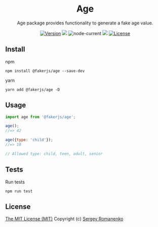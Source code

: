 <h1 align="center">Age</h1>
<p align="center">
Age package provides functionality to generate a fake age value.
</p>

<p align="center">
<a href="https://github.com/faker-javascript/age/releases"><img alt="Version" src="https://img.shields.io/github/release/faker-javascript/age.svg?label=version&color=green"></a> <img src="https://img.shields.io/npm/dt/@fakerjs/age"> <img alt="node-current" src="https://img.shields.io/node/v/@fakerjs/age"> <a href="https://github.com/faker-javascript/age/actions/workflows/ci.yml"><img src="https://github.com/faker-javascript/age/actions/workflows/ci.yml/badge.svg"></a> <a href="https://github.com/faker-javascript/age"><img src="https://img.shields.io/badge/license-MIT-blue.svg?color=green" alt="License"></a>
</p>

## Install

npm
```
npm install @fakerjs/age --save-dev
```

yarn
```
yarn add @fakerjs/age -D
```

## Usage

```js
import age from '@fakerjs/age';

age();
//=> 42

age({type: 'child'});
//=> 10

// Allowed type: child, teen, adult, senior
```

## Tests

Run tests

```
npm run test
```

## License
[The MIT License (MIT)](https://github.com/faker-javascript/age/blob/master/LICENSE)
Copyright (c) [Sergey Romanenko](https://github.com/Awilum)

